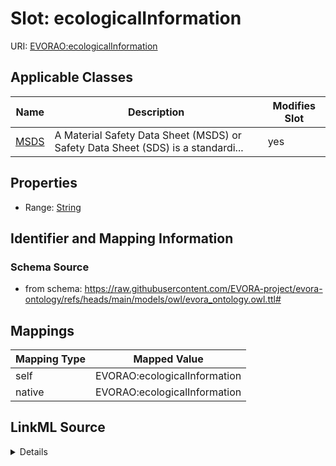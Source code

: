

# Slot: ecologicalInformation



URI: [EVORAO:ecologicalInformation](https://raw.githubusercontent.com/EVORA-project/evora-ontology/refs/heads/main/models/owl/evora_ontology.owl.ttl#ecologicalInformation)



<!-- no inheritance hierarchy -->





## Applicable Classes

| Name | Description | Modifies Slot |
| --- | --- | --- |
| [MSDS](MSDS.md) | A Material Safety Data Sheet (MSDS) or Safety Data Sheet (SDS) is a standardi... |  yes  |







## Properties

* Range: [String](String.md)





## Identifier and Mapping Information







### Schema Source


* from schema: https://raw.githubusercontent.com/EVORA-project/evora-ontology/refs/heads/main/models/owl/evora_ontology.owl.ttl#




## Mappings

| Mapping Type | Mapped Value |
| ---  | ---  |
| self | EVORAO:ecologicalInformation |
| native | EVORAO:ecologicalInformation |




## LinkML Source

<details>
```yaml
name: ecologicalInformation
from_schema: https://raw.githubusercontent.com/EVORA-project/evora-ontology/refs/heads/main/models/owl/evora_ontology.owl.ttl#
rank: 1000
alias: ecologicalInformation
domain_of:
- MSDS
range: string

```
</details>